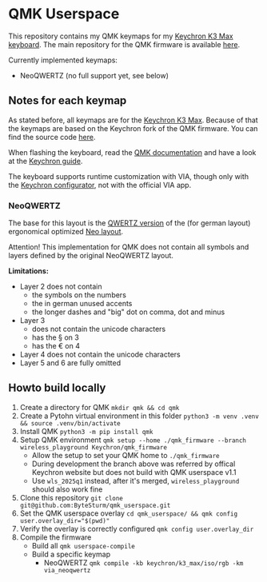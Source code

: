 # QMK Userspace

This repository contains my QMK keymaps for my [Keychron K3 Max keyboard](https://keychron.de/de/products/keychron-k3-max-qmk-via-wireless-custom-mechanical-keyboard-iso-layout-collection?variant=42301708140681).
The main repository for the QMK firmware is available [here](https://github.com/qmk/qmk_firmware).

Currently implemented keymaps:
- NeoQWERTZ (no full support yet, see below)

## Notes for each keymap
As stated before, all keymaps are for the [Keychron K3 Max](https://keychron.de/de/products/keychron-k3-max-qmk-via-wireless-custom-mechanical-keyboard-iso-layout-collection?variant=42301708140681). Because of that the keymaps are based on the Keychron fork of the QMK firmware. You can find the source code [here](https://github.com/Keychron/qmk_firmware/tree/wireless_playground/keyboards/keychron/k3_max).

When flashing the keyboard, read the [QMK documentation](https://docs.qmk.fm/newbs_flashing) and have a look at the [Keychron guide](https://keychron.de/de/pages/how-to-factory-reset-and-flash-firmware-for-your-k3-max-keyboard).

The keyboard supports runtime customization with VIA, though only with the [Keychron configurator](https://launcher.keychron.com/), not with the official VIA app.

### NeoQWERTZ
The base for this layout is the [QWERTZ version](https://neo-layout.org/Layouts/neoqwertz/) of the (for german layout) ergonomical optimized [Neo layout](https://neo-layout.org/). 



Attention! This implementation for QMK does not contain all symbols and layers defined by the original NeoQWERTZ layout.

**Limitations:**
- Layer 2 does not contain
  - the symbols on the numbers
  - the in german unused accents
  - the longer dashes and "big" dot on comma, dot and minus
- Layer 3 
  - does not contain the unicode characters
  - has the § on 3
  - has the € on 4
- Layer 4 does not contain the unicode characters
- Layer 5 and 6 are fully omitted

## Howto build locally
1. Create a directory for QMK `mkdir qmk && cd qmk`
1. Create a Pytohn virtual environment in this folder `python3 -m venv .venv && source .venv/bin/activate`
1. Install QMK `python3 -m pip install qmk`
1. Setup QMK environment `qmk setup --home ./qmk_firmware --branch wireless_playground Keychron/qmk_firmware`
    - Allow the setup to set your QMK home to `./qmk_firmware`
    - During development the branch above was referred by offical Keychron website but does not build with QMK userspace v1.1
    - Use `wls_2025q1` instead, after it's merged, `wireless_playground` should also work fine
1. Clone this repository `git clone git@github.com:ByteSturm/qmk_userspace.git`
1. Set the QMK userspace overlay `cd qmk_userspace/ && qmk config user.overlay_dir="$(pwd)"`
1. Verify the overlay is correctly configured `qmk config user.overlay_dir`
1. Compile the firmware
    - Build all `qmk userspace-compile`
    - Build a specific keymap
        - NeoQWERTZ `qmk compile -kb keychron/k3_max/iso/rgb -km via_neoqwertz`
